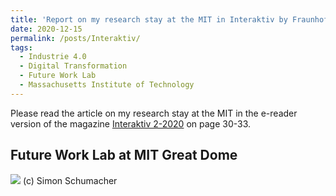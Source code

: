 ```yaml
---
title: 'Report on my research stay at the MIT in Interaktiv by Fraunhofer IPA (German)'
date: 2020-12-15
permalink: /posts/Interaktiv/
tags:
  - Industrie 4.0
  - Digital Transformation
  - Future Work Lab
  - Massachusetts Institute of Technology
---
```


Please read the article on my research stay at the MIT in the e-reader version of the magazine [Interaktiv 2-2020](https://interaktiv.ipa.fraunhofer.de/2-2020/0652070001607417926) on page 30-33.


Future Work Lab at MIT Great Dome
------
![](https://smsiscum.github.io/images/IMG_1039.JPG)
(c) Simon Schumacher
